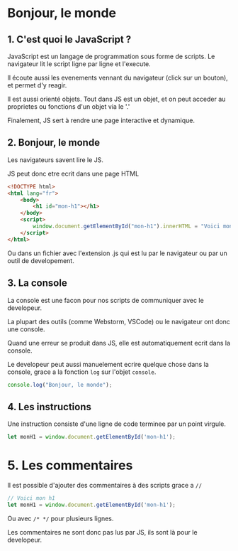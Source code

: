 ﻿# Bonjour, le monde

## 1. C'est quoi le JavaScript ?

JavaScript est un langage de programmation sous forme de scripts. Le navigateur lit le script ligne par ligne et l'execute.

Il écoute aussi les evenements vennant du navigateur (click sur un bouton), et permet d'y reagir.

Il est aussi orienté objets. Tout dans JS est un objet, et on peut acceder au proprietes ou fonctions d'un objet via le '.'

Finalement, JS sert à rendre une page interactive et dynamique.

## 2. Bonjour, le monde

Les navigateurs savent lire le JS.

JS peut donc etre ecrit dans une page HTML

```html
<!DOCTYPE html>
<html lang="fr">
    <body>
        <h1 id="mon-h1"></h1>
    </body>
    <script>
        window.document.getElementById("mon-h1").innerHTML = "Voici mon H1";
    </script>
</html>
```

Ou dans un fichier avec l'extension .js qui est lu par le navigateur ou par un outil de developement.

## 3. La console

La console est une facon pour nos scripts de communiquer avec le developeur.

La plupart des outils (comme Webstorm, VSCode) ou le navigateur ont donc une console.

Quand une erreur se produit dans JS, elle est automatiquement ecrit dans la console.

Le developeur peut aussi manuelement ecrire quelque chose dans la console, grace a la fonction `log` sur l'objet `console`.

```js
console.log("Bonjour, le monde");
```

## 4. Les instructions

Une instruction consiste d'une ligne de code terminee par un point virgule.

```js
let monH1 = window.document.getElementById('mon-h1');
```

# 5. Les commentaires

Il est possible d'ajouter des commentaires à des scripts grace a `//`

```js
// Voici mon h1
let monH1 = window.document.getElementById('mon-h1');
```

Ou avec `/* */` pour plusieurs lignes.

Les commentaires ne sont donc pas lus par JS, ils sont là pour le developeur.